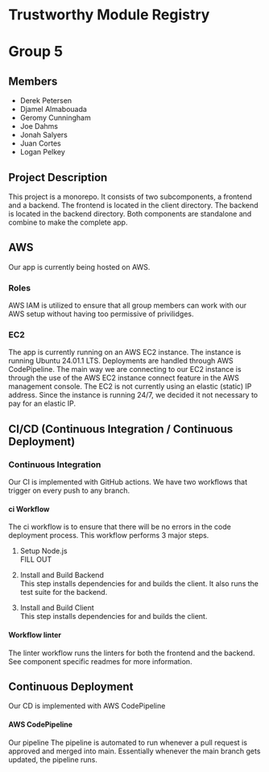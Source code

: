 # Trustworthy Module Registry
# Group 5

## Members
- Derek Petersen
- Djamel Almabouada
- Geromy Cunningham
- Joe Dahms
- Jonah Salyers
- Juan Cortes
- Logan Pelkey

## Project Description
This project is a monorepo. It consists of two subcomponents, a frontend and a backend. The frontend is located in the client directory. The
backend is located in the backend directory. Both components are standalone and combine to make the complete app.

## AWS
Our app is currently being hosted on AWS.

### Roles
AWS IAM is utilized to ensure that all group members can work with our AWS setup without having too permissive of privilidges.

### EC2
The app is currently running on an AWS EC2 instance. The instance is running Ubuntu 24.01.1 LTS. Deployments are handled through AWS CodePipeline. 
The main way we are connecting to our EC2 instance is through the use of the AWS EC2 instance connect feature in the AWS management console. The EC2 is not currently using an elastic (static) IP address.
Since the instance is running 24/7, we decided it not necessary to pay for an elastic IP.

## CI/CD (Continuous Integration / Continuous Deployment)

### Continuous Integration
Our CI is implemented with GitHub actions. We have two workflows that trigger on every push to any branch.

#### ci Workflow
The ci workflow is to ensure that there will be no errors in the code deployment process. This workflow performs 3 major steps.
1. Setup Node.js  
FILL OUT

2. Install and Build Backend  
This step installs dependencies for and builds the client. It also runs the test suite for the backend.

3. Install and Build Client  
This step installs dependencies for and builds the client.

#### Workflow linter
The linter workflow runs the linters for both the frontend and the backend. See component specific readmes for more information.

## Continuous Deployment
Our CD is implemented with AWS CodePipeline

#### AWS CodePipeline
Our pipeline The pipeline is automated to run whenever a pull request is approved and merged into main. Essentially whenever the main branch gets 
updated, the pipeline runs.

